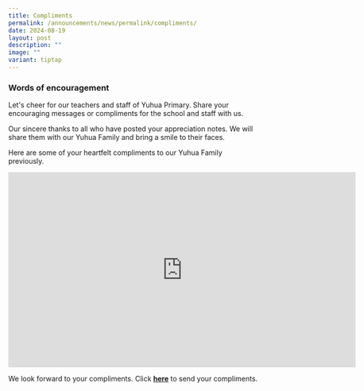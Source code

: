 ```yaml
---
title: Compliments
permalink: /announcements/news/permalink/compliments/
date: 2024-08-19
layout: post
description: ""
image: ""
variant: tiptap
---
```

<h3>Words of encouragement</h3>
<p>Let's cheer for our teachers and staff of Yuhua Primary. Share your encouraging
messages or compliments for the school and staff with us.</p>
<p>Our sincere thanks to all who have posted your appreciation notes. We
will share them with our Yuhua Family and bring a smile to their faces.</p>
<p>Here are some of your heartfelt compliments to our Yuhua Family previously.</p>
<div class="iframe-wrapper">
<iframe height="393" width="699" allowfullscreen="true" frameborder="0" src="https://www.youtube.com/embed/Oqg7GCXeCoA?si=x62vUVGWHYq2GRX8"></iframe>
</div>
<p>We look forward to your compliments. Click <strong><a href="https://tinyurl.com/yhpsteachersday2024" rel="noopener noreferrer nofollow" target="_blank">here</a></strong> to
send your compliments.</p>
<p></p>